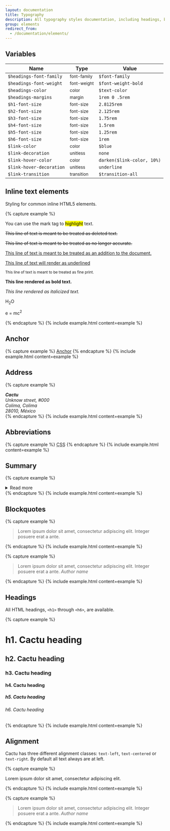 ```yaml
---
layout: documentation
title: Typography
description: All typography styles documentation, including headings, body text, and more.
group: elements
redirect_from:
  - /documentation/elements/
---
```



## Variables

| Name  | Type  | Value |
| ----- | ----- | ----- |
| `$headings-font-family` | <small>font-family</small> | `$font-family`      |
| `$headings-font-weight` | <small>font-weight</small> | `$font-weight-bold` |
| `$headings-color`   | <small>color</small>  | <span class="small-box" style="background:#343a40"></span> `$text-color`  |
| `$headings-margins` | <small>margin</small> | `1rem 0 .5rem` |
| `$h1-font-size` | <small>font-size</small> | `2.8125rem` |
| `$h2-font-size` | <small>font-size</small> | `2.125rem`  |
| `$h3-font-size` | <small>font-size</small> | `1.75rem`   |
| `$h4-font-size` | <small>font-size</small> | `1.5rem`    |
| `$h5-font-size` | <small>font-size</small> | `1.25rem`   |
| `$h6-font-size` | <small>font-size</small> | `1rem`      |
| `$link-color`            | <small>color</small>      | <span class="small-box" style="background:#007bff"></span> `$blue` |
| `$link-decoration`       | <small>unitless</small>   | `none` |
| `$link-hover-color`      | <small>color</small>      | <span class="small-box" style="background:#0062cc"></span> `darken($link-color, 10%)` |
| `$link-hover-decoration` | <small>unitless</small>   | `underline` |
| `$link-transition`       | <small>transition</small> | `$transition-all` |


## Inline text elements

Styling for common inline HTML5 elements.

{% capture example %}
<p>You can use the mark tag to <mark>highlight</mark> text.</p>
<p><del>This line of text is meant to be treated as deleted text.</del></p>
<p><s>This line of text is meant to be treated as no longer accurate.</s></p>
<p><ins>This line of text is meant to be treated as an addition to the document.</ins></p>
<p><u>This line of text will render as underlined</u></p>
<p><small>This line of text is meant to be treated as fine print.</small></p>
<p><strong>This line rendered as bold text.</strong></p>
<p><em>This line rendered as italicized text.</em></p>
<p>H<sub>2</sub>O</p>
<p>e = mc<sup>2</sup></p>
{% endcapture %}
{% include example.html content=example %}


## Anchor

{% capture example %}
<a href="#">Anchor</a>
{% endcapture %}
{% include example.html content=example %}


## Address

{% capture example %}
<address>
  <strong>Cactu</strong><br>
  Unknow street, #000<br>
  Colima, Colima<br>
  28010, México
</address>
{% endcapture %}
{% include example.html content=example %}


## Abbreviations

{% capture example %}
<abbr title="Cascading Style Sheets">CSS</abbr>
{% endcapture %}
{% include example.html content=example %}


## Summary

{% capture example %}
<details>
  <summary>Read more</summary>
  <p>Lorem ipsum dolor sit amet, consectetur adipiscing elit. Donec viverra nec nulla vitae mollis.</p>
</details>
{% endcapture %}
{% include example.html content=example %}


## Blockquotes

{% capture example %}
<blockquote>
  Lorem ipsum dolor sit amet, consectetur adipiscing elit. Integer posuere erat a ante.
</blockquote>
{% endcapture %}
{% include example.html content=example %}

{% capture example %}
<blockquote>
  Lorem ipsum dolor sit amet, consectetur adipiscing elit. Integer posuere erat a ante.
  <cite>Author name</cite>
</blockquote>
{% endcapture %}
{% include example.html content=example %}


## Headings

All HTML headings, `<h1>` through `<h6>`, are available.

{% capture example %}
<h1>h1. Cactu heading</h1>
<h2>h2. Cactu heading</h2>
<h3>h3. Cactu heading</h3>
<h4>h4. Cactu heading</h4>
<h5>h5. Cactu heading</h5>
<h6>h6. Cactu heading</h6>
{% endcapture %}
{% include example.html content=example %}


## Alignment

Cactu has three different alignment classes: `text-left`, `text-centered` or `text-right`. By default all text always are at left.

{% capture example %}
<p class="text-centered">Lorem ipsum dolor sit amet, consectetur adipiscing elit.</p>
{% endcapture %}
{% include example.html content=example %}

{% capture example %}
<blockquote class="text-right">
  Lorem ipsum dolor sit amet, consectetur adipiscing elit. Integer posuere erat a ante.
  <cite>Author name</cite>
</blockquote>
{% endcapture %}
{% include example.html content=example %}